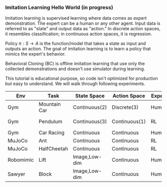 ### Imitation Learning Hello World (in progress)

Imitation learning is supervised learning where data comes as expert demonstration. The expert can be a human or any other agent. Input data is referred to as "state" and output data as "action." In discrete action spaces, it resembles classification; in continuous action spaces, it is regression.

Policy $\pi: S \rightarrow A$ is the function/model that takes a state as input and outputs an action. The goal of imitation learning is to learn a policy that mimics the expert's behavior.

Behavioral Cloning (BC) is offline imitation learning that use only the collected demonstrations and doesn't use simulator during learning. 

This tutorial is educational purpose, so code isn't optimized for production but easy to understand. We will walk through following experiments.

|  Env   |   Task       |  State Space |  Action Space  |  Expert  |  Colab  |
|--------|--------------|--------------|----------------|----------|---------|
| Gym    | Mountain Car | Continuous(2)   | Discrete(3)       | Human    | train_sk, train_torch |
| Gym    | Pendulum     | Continuous(3)   | Continuous(1)     | RL       | train_sk, train_torch |
| Gym    | Car Racing   | Continuous   | Continuous     | Human    | train   |
| MuJoCo | Ant          | Continuous   | Continuous     | RL       | train   |
| MuJoCo | HalfCheetah  | Continuous   | Continuous     | RL       | train   |
| Robomimic | Lift      | Image,Low-dim   | Continuous     | Human    | train   |
| Sawyer | Block        | Image,Low-dim   | Continuous     | Human    | train   |
